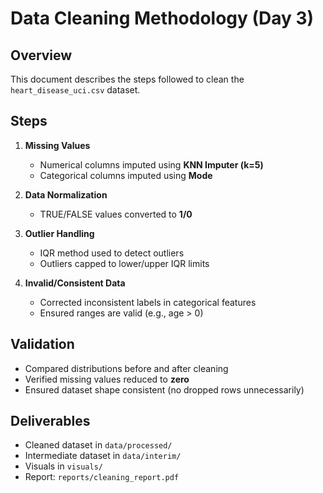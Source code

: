 # Data Cleaning Methodology (Day 3)

## Overview
This document describes the steps followed to clean the `heart_disease_uci.csv` dataset.

## Steps
1. **Missing Values**
   - Numerical columns imputed using **KNN Imputer (k=5)**
   - Categorical columns imputed using **Mode**

2. **Data Normalization**
   - TRUE/FALSE values converted to **1/0**

3. **Outlier Handling**
   - IQR method used to detect outliers
   - Outliers capped to lower/upper IQR limits

4. **Invalid/Consistent Data**
   - Corrected inconsistent labels in categorical features
   - Ensured ranges are valid (e.g., age > 0)

## Validation
- Compared distributions before and after cleaning
- Verified missing values reduced to **zero**
- Ensured dataset shape consistent (no dropped rows unnecessarily)

## Deliverables
- Cleaned dataset in `data/processed/`
- Intermediate dataset in `data/interim/`
- Visuals in `visuals/`
- Report: `reports/cleaning_report.pdf`
